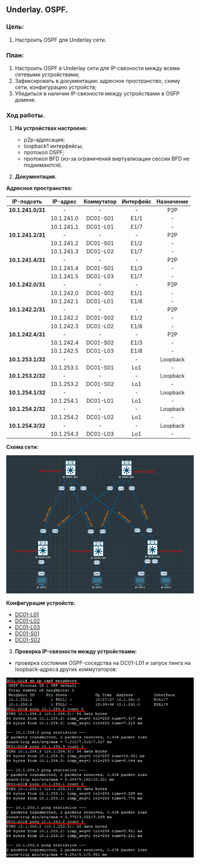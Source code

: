 ## **Underlay. OSPF.**

### **Цель:**

 1) Настроить OSPF для Underlay сети.
  
### **План:**
    
 1) Настроить OSPF в Underlay сети для IP-связности между всеми сетевыми устройствами;
 2) Зафиксировать в документации: адресное пространство, схему сети, конфигурацию устройств;
 3) Убедиться в наличии IP-связности между устройствами в OSFP домене.

### **Ход работы.**

1) **На устройствах настроено:**
    * p2p-адресация;
    * loopback1 интерфейсы;
    * протокол OSPF;
    * протокол BFD (из-за ограничений виртуализации сессии BFD не поднимаются).

2) **Документация.**

 **Адресное пространство:**

|    IP-подсеть     |      IP-адрес     |      Коммутатор     |     Интерфейс      |     Назначение     |
|:-----------------:|:-----------------:|:-------------------:|:------------------:|:------------------:|
| **10.1.241.0/31** |         -         |          -          |          -         |         P2P        |
|                   |    10.1.241.0     |      DC01-S01       |        E1/1        |          -         |
|                   |    10.1.241.1     |      DC01-L01       |        E1/7        |          -         |
| **10.1.241.2/31** |         -         |          -          |          -         |         P2P        |
|                   |    10.1.241.2     |      DC01-S01       |        E1/2        |          -         |
|                   |    10.1.241.3     |      DC01-L02       |        E1/7        |          -         |
| **10.1.241.4/31** |         -         |          -          |          -         |         P2P        |
|                   |    10.1.241.4     |      DC01-S01       |        E1/3        |          -         |
|                   |    10.1.241.5     |      DC01-L03       |        E1/7        |          -         |
| **10.1.242.0/31** |         -         |          -          |          -         |         P2P        |
|                   |    10.1.242.0     |      DC01-S02       |        E1/1        |          -         |
|                   |    10.1.242.1     |      DC01-L01       |        E1/8        |          -         |
| **10.1.242.2/31** |         -         |          -          |          -         |         P2P        |
|                   |    10.1.242.2     |      DC01-S02       |        E1/2        |          -         |
|                   |    10.1.242.3     |      DC01-L02       |        E1/8        |          -         |
| **10.1.242.4/31** |         -         |          -          |          -         |         P2P        |
|                   |    10.1.242.4     |      DC01-S02       |        E1/3        |          -         |
|                   |    10.1.242.5     |      DC01-L03       |        E1/8        |          -         |
| **10.1.253.1/32** |         -         |          -          |         -          |       Loopback     |
|                   |    10.1.253.1     |      DC01-S01       |        Lo1         |          -         |
| **10.1.253.2/32** |         -         |          -          |         -          |       Loopback     |
|                   |    10.1.253.2     |      DC01-S02       |        Lo1         |          -         |
| **10.1.254.1/32** |         -         |          -          |         -          |       Loopback     |
|                   |    10.1.254.1     |      DC01-L01       |        Lo1         |          -         |
| **10.1.254.2/32** |         -         |          -          |         -          |       Loopback     |
|                   |    10.1.254.2     |      DC01-L02       |        Lo1         |          -         |
| **10.1.254.3/32** |         -         |          -          |         -          |       Loopback     |
|                   |    10.1.254.3     |      DC01-L03       |        Lo1         |          -         |


**Схема сети:**

![hw2_img1](HW2_topology.png)


**Конфигурация устройств:**

* [DC01-L01](DC01-L01.conf)
* [DC01-L02](DC01-L02.conf)
* [DC01-L03](DC01-L03.conf)
* [DC01-S01](DC01-S01.conf)
* [DC01-S02](DC01-S02.conf)

3) **Проверка IP-связности между устройствами:**

 - проверка состояния OSPF-соседства на DC01-L01 и запуск пинга на loopback-адреса других коммутаторов:

![hw2_img2](L01_ping.png)
